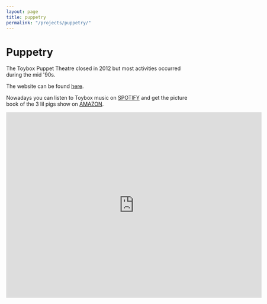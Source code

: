 ```yaml
---
layout: page
title: puppetry
permalink: "/projects/puppetry/"
---   
```

# Puppetry
<p>The Toybox Puppet Theatre closed in 2012 but most activities occurred during the mid '90s.</p><p> The website can be found <a href="https://charliebunt.github.io/toybox">here</a>.</p>
<p>Nowadays you can listen to Toybox music on <a href="https://open.spotify.com/track/2R0E7AWpJim7YN8EKCKbCi?si=d49624f1bc6a41b9&nd=1">SPOTIFY</a> and get the picture book of the 3 lil pigs show on <a href="https://a.co/d/dtlcTpO">AMAZON</a>.</p>
<iframe width="690" height="500" src="https://charliebunt.github.io/toybox/" frameborder="0" allowfullscreen></iframe>  



